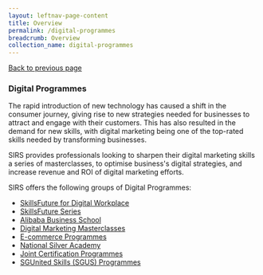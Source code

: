 ```yaml
---
layout: leftnav-page-content
title: Overview
permalink: /digital-programmes
breadcrumb: Overview
collection_name: digital-programmes
---
```

<a href="#" onclick="history.go(-1)">Back to previous page</a>

<h3>Digital Programmes</h3>

<p>The rapid introduction of new technology has caused a shift in the consumer journey, giving rise to new strategies needed for businesses to attract and engage with their customers. This has also resulted in the demand for new skills, with digital marketing being one of the top-rated skills needed by transforming businesses.</p>

<p>SIRS provides professionals looking to sharpen their digital marketing skills a series of masterclasses, to optimise business's digital strategies, and increase revenue and ROI of digital marketing efforts.</p>

<p>SIRS offers the following groups of Digital Programmes:</p>
 
  <ul>
  <li><a href="/digital-programmes/skillsfuture-for-digital-workplace">SkillsFuture for Digital Workplace</a></li>
  <li><a href="/digital-programmes/skillsfuture-series">SkillsFuture Series</a></li>
  <li><a href="/digital-programmes/alibaba-business-school">Alibaba Business School</a></li>
  <li><a href="/digital-programmes/digital-marketing-masterclasses">Digital Marketing Masterclasses</a></li>
  <li><a href="/digital-programmes/e-commerce-programmes">E-commerce Programmes</a></li>
  <li><a href="/digital-programmes/national-silver-academy">National Silver Academy</a></li>
  <li><a href="/digital-programmes/joint-certification-programmes">Joint Certification Programmes</a></li>
  <li><a href="/digital-programmes/sgunited-skills-programmes">SGUnited Skills (SGUS) Programmes</a></li>
     </ul>
